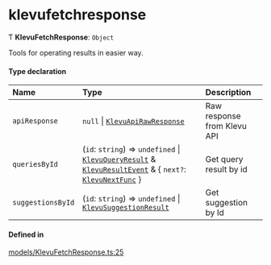 # klevufetchresponse
      
Ƭ **KlevuFetchResponse**: `Object`

Tools for operating results in easier way.

#### Type declaration

| Name | Type | Description |
| :------ | :------ | :------ |
| `apiResponse` | ``null`` \| [`KlevuApiRawResponse`](klevuapirawresponse.md) | Raw response from Klevu API |
| `queriesById` | (`id`: `string`) => `undefined` \| [`KlevuQueryResult`](klevuqueryresult.md) & [`KlevuResultEvent`](klevuresultevent.md) & { `next?`: [`KlevuNextFunc`](klevunextfunc.md)  } | Get query result by id |
| `suggestionsById` | (`id`: `string`) => `undefined` \| [`KlevuSuggestionResult`](klevusuggestionresult.md) | Get suggestion by Id |

#### Defined in

[models/KlevuFetchResponse.ts:25](https://github.com/klevultd/frontend-sdk/blob/d712c6c/packages/klevu-core/src/models/KlevuFetchResponse.ts#L25)

